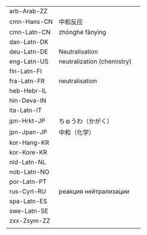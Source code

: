 | | | |
|-|-|-|
| arb-Arab-ZZ |  |  |
| cmn-Hans-CN | 中和反应 |  |
| cmn-Latn-CN | zhōnghé fǎnyìng |  |
| dan-Latn-DK |  |  |
| deu-Latn-DE | Neutralisation |  |
| eng-Latn-US | neutralization (chemistry) |  |
| fin-Latn-FI |  |  |
| fra-Latn-FR | neutralisation |  |
| heb-Hebr-IL |  |  |
| hin-Deva-IN |  |  |
| ita-Latn-IT |  |  |
| jpn-Hrkt-JP | ちゅうわ（かがく） |  |
| jpn-Jpan-JP | 中和（化学） |  |
| kor-Hang-KR |  |  |
| kor-Kore-KR |  |  |
| nld-Latn-NL |  |  |
| nob-Latn-NO |  |  |
| por-Latn-PT |  |  |
| rus-Cyrl-RU | реа́кция нейтрализа́ции |  |
| spa-Latn-ES |  |  |
| swe-Latn-SE |  |  |
| zxx-Zsym-ZZ |  |  |
|  |  |  |